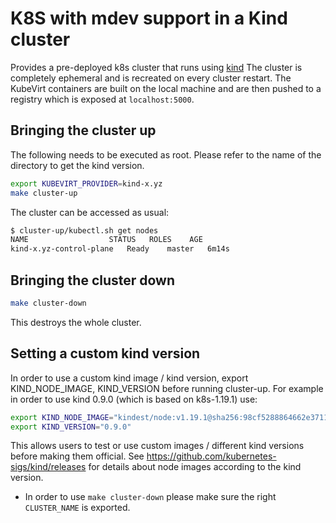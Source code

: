 # K8S with mdev support in a Kind cluster

Provides a pre-deployed k8s cluster that runs using [kind](https://github.com/kubernetes-sigs/kind) The cluster is completely ephemeral and is recreated on every cluster restart.
The KubeVirt containers are built on the local machine and are then pushed to a registry which is exposed at
`localhost:5000`.

## Bringing the cluster up

The following needs to be executed as root. Please refer to the name of the directory to get the kind version.

```bash
export KUBEVIRT_PROVIDER=kind-x.yz
make cluster-up
```

The cluster can be accessed as usual:

```bash
$ cluster-up/kubectl.sh get nodes
NAME                  STATUS   ROLES    AGE
kind-x.yz-control-plane   Ready    master   6m14s
```

## Bringing the cluster down

```bash
make cluster-down
```

This destroys the whole cluster.

## Setting a custom kind version

In order to use a custom kind image / kind version,
export KIND_NODE_IMAGE, KIND_VERSION before running cluster-up.
For example in order to use kind 0.9.0 (which is based on k8s-1.19.1) use:

```bash
export KIND_NODE_IMAGE="kindest/node:v1.19.1@sha256:98cf5288864662e37115e362b23e4369c8c4a408f99cbc06e58ac30ddc721600"
export KIND_VERSION="0.9.0"
```

This allows users to test or use custom images / different kind versions before making them official.
See <https://github.com/kubernetes-sigs/kind/releases> for details about node images according to the kind version.

- In order to use `make cluster-down` please make sure the right `CLUSTER_NAME` is exported.
